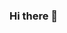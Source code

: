 ### Hi there 👋

<!--
**Hudanurediz/Hudanurediz** is a ✨ _special_ ✨ repository because its `README.md` (this file) appears on your GitHub profile.

Here are some ideas to get you started:
<img height="180em" align="center" src="https://github-readme-stats.vercel.app/api?username=Hudanurediz&show_icons=true&locale=en&theme=algolia&include_all_commits=true&count_private=true" alt="mukireus"/>
  <img height="180em" align="center" src="https://github-readme-stats.vercel.app/api/top-langs?username=Hudanurediz&show_icons=true&locale=en&layout=compact&langs_count=8&theme=algolia" alt="mukireus"/>

- 🔭 I’m currently working on Web Technologies
- 📫 How to reach me: @hudanurediz29@gmail.com

Connect with me:
[![Github Badge](https://img.shields.io/badge/-Github-000?style=quare&labelColor=000&logo=Github&logoColor=white&link=link)](https://github.com/Hudanurediz) 
[![linkedin Badge](https://img.shields.io/badge/Linkedin-000000?style=for-the-badge&logo=Linkedin&logoColor=white)](https://www.linkedin.com/in/hudanurediz/)

-->
